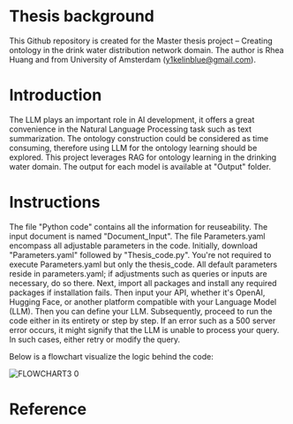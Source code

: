 # Thesis background
This Github repository is created for the Master thesis project – Creating ontology in the drink water distribution network domain. The author is Rhea Huang and from University of Amsterdam (y1kelinblue@gmail.com). 

# Introduction
The LLM plays an important role in AI development, it offers a great convenience in the Natural Language Processing task such as text summarization. The ontology construction could be considered as time consuming, therefore using LLM for the ontology learning should be explored. This project leverages RAG for ontology learning in the drinking water domain. The output for each model is available at "Output" folder. 

# Instructions
The file "Python code" contains all the information for reuseability. The input document is named "Document_Input". The file Parameters.yaml encompass all adjustable parameters in the code. Initially, download "Parameters.yaml" followed by "Thesis_code.py". You're not required to execute Parameters.yaml but only the thesis_code. All default parameters reside in parameters.yaml; if adjustments such as queries or inputs are necessary, do so there. 
Next, import all packages and install any required packages if installation fails. Then input your API, whether it's OpenAI, Hugging Face, or another platform compatible with your Language Model (LLM). Then you can define your LLM. Subsequently, proceed to run the code either in its entirety or step by step. If an error such as a 500 server error occurs, it might signify that the LLM is unable to process your query. In such cases, either retry or modify the query. 

Below is a flowchart visualize the logic behind the code:

![FLOWCHART3 0](https://github.com/Rhea0000/Thesis/assets/145769931/33e57c24-e540-4ebf-84c2-498b19fab30d)

# Reference


